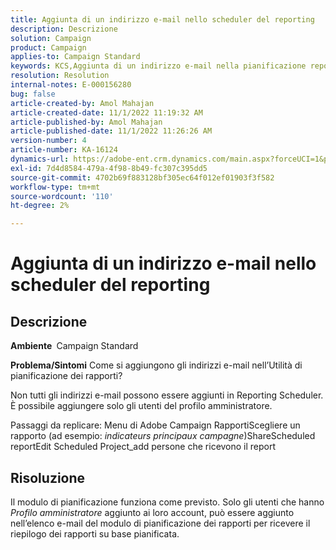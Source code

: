 ```yaml
---
title: Aggiunta di un indirizzo e-mail nello scheduler del reporting
description: Descrizione
solution: Campaign
product: Campaign
applies-to: Campaign Standard
keywords: KCS,Aggiunta di un indirizzo e-mail nella pianificazione report
resolution: Resolution
internal-notes: E-000156280
bug: false
article-created-by: Amol Mahajan
article-created-date: 11/1/2022 11:19:32 AM
article-published-by: Amol Mahajan
article-published-date: 11/1/2022 11:26:26 AM
version-number: 4
article-number: KA-16124
dynamics-url: https://adobe-ent.crm.dynamics.com/main.aspx?forceUCI=1&pagetype=entityrecord&etn=knowledgearticle&id=3863ba0a-d759-ed11-9561-6045bd006f95
exl-id: 7d4d8584-479a-4f98-8b49-fc307c395dd5
source-git-commit: 4702b69f883128bf305ec64f012ef01903f3f582
workflow-type: tm+mt
source-wordcount: '110'
ht-degree: 2%

---
```


# Aggiunta di un indirizzo e-mail nello scheduler del reporting

## Descrizione

<b>Ambiente </b>
Campaign Standard


<b>Problema/Sintomi</b>
Come si aggiungono gli indirizzi e-mail nell’Utilità di pianificazione dei rapporti?

Non tutti gli indirizzi e-mail possono essere aggiunti in Reporting Scheduler. È possibile aggiungere solo gli utenti del profilo amministratore.

Passaggi da replicare: Menu di Adobe Campaign RapportiScegliere un rapporto (ad esempio: *indicateurs principaux campagne*)ShareScheduled reportEdit Scheduled Project_add persone che ricevono il report


## Risoluzione


Il modulo di pianificazione funziona come previsto. Solo gli utenti che hanno *Profilo amministratore* aggiunto ai loro account, può essere aggiunto nell’elenco e-mail del modulo di pianificazione dei rapporti per ricevere il riepilogo dei rapporti su base pianificata.
